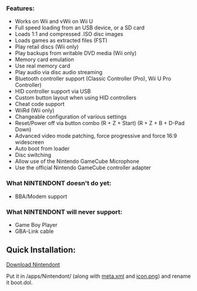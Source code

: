 ### **Features:** ###
  * Works on Wii and vWii on Wii U
  * Full speed loading from an USB device, or a SD card
  * Loads 1:1 and compressed .ISO disc images
  * Loads games as extracted files (FST)
  * Play retail discs (Wii only)
  * Play backups from writable DVD media (Wii only)
  * Memory card emulation
  * Use real memory card
  * Play audio via disc audio streaming
  * Bluetooth controller support (Classic Controller (Pro), Wii U Pro Controller)
  * HID controller support via USB
  * Custom button layout when using HID controllers
  * Cheat code support
  * WiiRd (Wii only)
  * Changeable configuration of various settings
  * Reset/Power off via button combo (R + Z + Start) (R + Z + B + D-Pad Down)
  * Advanced video mode patching, force progressive and force 16:9 widescreen
  * Auto boot from loader
  * Disc switching
  * Allow use of the Nintendo GameCube Microphone
  * Use the official Nintendo GameCube controller adapter

### **What NINTENDONT doesn't do yet:** ###
  * BBA/Modem support

### **What NINTENDONT will never support:** ###
  * Game Boy Player
  * GBA-Link cable

## **Quick Installation:** ##
[Download Nintendont](https://nintendon-t.googlecode.com/svn/trunk/loader/loader.dol)

Put it in /apps/Nintendont/ (along with [meta.xml](https://nintendon-t.googlecode.com/svn/trunk/nintendont/meta.xml) and [icon.png](https://nintendon-t.googlecode.com/svn-history/r8/trunk/nintendont/icon.png)) and rename it boot.dol.